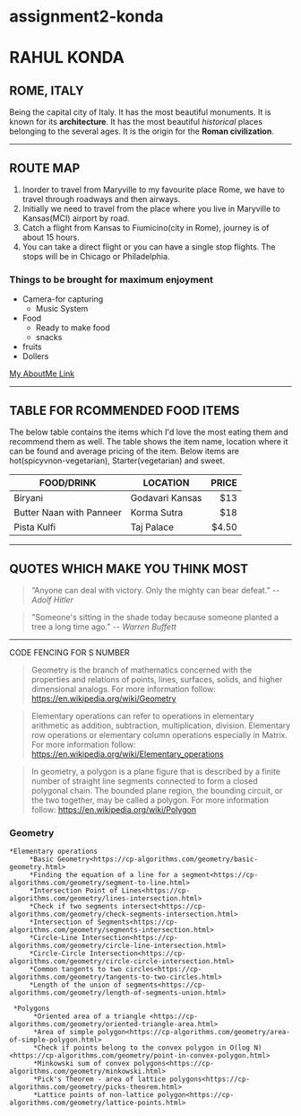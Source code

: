 # assignment2-konda
# RAHUL KONDA
## ROME, ITALY

 Being the capital city of Italy. It has the most beautiful monuments. It is known for its **architecture**. It has the most beautiful *historical* places belonging to the several ages. It is the origin for the **Roman civilization**.

 ---
## ROUTE MAP
1. Inorder to travel from Maryville to my favourite place Rome, we have to travel through roadways and then airways.
2. Initially we need to travel from the place where you live in Maryville to Kansas(MCI) airport by road.
3. Catch a flight from Kansas to Fiumicino(city in Rome), journey is of about 15 hours.
4. You can take a direct flight or you can have a single stop flights. The stops will be in Chicago or Philadelphia.

### Things to be brought for maximum enjoyment
* Camera-for capturing
    * Music System
* Food
    * Ready to make food
    * snacks
* fruits
* Dollers


[My AboutMe Link](https://github.com/rahulkonda96/assignment2-konda/blob/main/AboutMe.md)

---
## TABLE FOR RCOMMENDED FOOD ITEMS
The below table contains the items which I'd love the most eating them and recommend them as well. The table shows the item name, location where it can be found and average pricing of the item. Below items are hot(spicyvnon-vegetarian), Starter(vegetarian) and sweet.

| FOOD/DRINK | LOCATION | PRICE |
| --- | --- | ---: |
| Biryani | Godavari Kansas | $13 |
| Butter Naan with Panneer | Korma Sutra | $18 |
| Pista Kulfi | Taj Palace | $4.50 |

---
## QUOTES WHICH MAKE YOU THINK MOST
>“Anyone can deal with victory. Only the mighty can bear defeat.” -- *Adolf Hitler*

>"Someone's sitting in the shade today because someone planted a tree a long time ago." -- *Warren Buffett*

---
CODE FENCING FOR S NUMBER
>Geometry is the branch of mathematics concerned with the properties and relations of points, lines, surfaces, solids, and higher dimensional analogs. For more information follow:
<https://en.wikipedia.org/wiki/Geometry>

>Elementary operations can refer to operations in elementary arithmetic as addition, subtraction, multiplication, division. Elementary row operations or elementary column operations especially in Matrix. For more information follow:
<https://en.wikipedia.org/wiki/Elementary_operations>

>In geometry, a polygon is a plane figure that is described by a finite number of straight line segments connected to form a closed polygonal chain. The bounded plane region, the bounding circuit, or the two together, may be called a polygon. For more information follow:
<https://en.wikipedia.org/wiki/Polygon>

### Geometry

   ```
   *Elementary operations
        *Basic Geometry<https://cp-algorithms.com/geometry/basic-geometry.html>
        *Finding the equation of a line for a segment<https://cp-algorithms.com/geometry/segment-to-line.html>
        *Intersection Point of Lines<https://cp-algorithms.com/geometry/lines-intersection.html>
        *Check if two segments intersect<https://cp-algorithms.com/geometry/check-segments-intersection.html>
        *Intersection of Segments<https://cp-algorithms.com/geometry/segments-intersection.html>
        *Circle-Line Intersection<https://cp-algorithms.com/geometry/circle-line-intersection.html>
        *Circle-Circle Intersection<https://cp-algorithms.com/geometry/circle-circle-intersection.html>
        *Common tangents to two circles<https://cp-algorithms.com/geometry/tangents-to-two-circles.html>
        *Length of the union of segments<https://cp-algorithms.com/geometry/length-of-segments-union.html>
  ```
  ```
   *Polygons
        *Oriented area of a triangle <https://cp-algorithms.com/geometry/oriented-triangle-area.html>
        *Area of simple polygon<https://cp-algorithms.com/geometry/area-of-simple-polygon.html>
        *Check if points belong to the convex polygon in O(log N)<https://cp-algorithms.com/geometry/point-in-convex-polygon.html>
        *Minkowski sum of convex polygons<https://cp-algorithms.com/geometry/minkowski.html>
        *Pick's Theorem - area of lattice polygons<https://cp-algorithms.com/geometry/picks-theorem.html>
        *Lattice points of non-lattice polygon<https://cp-algorithms.com/geometry/lattice-points.html>
```